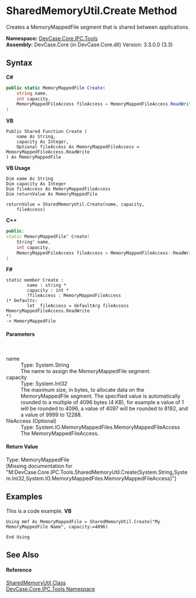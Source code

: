 # SharedMemoryUtil.Create Method 
 

Creates a MemoryMappedFile segment that is shared between applications.

**Namespace:**&nbsp;<a href="N_DevCase_Core_IPC_Tools">DevCase.Core.IPC.Tools</a><br />**Assembly:**&nbsp;DevCase.Core (in DevCase.Core.dll) Version: 3.3.0.0 (3.3)

## Syntax

**C#**<br />
``` C#
public static MemoryMappedFile Create(
	string name,
	int capacity,
	MemoryMappedFileAccess fileAccess = MemoryMappedFileAccess.ReadWrite
)
```

**VB**<br />
``` VB
Public Shared Function Create ( 
	name As String,
	capacity As Integer,
	Optional fileAccess As MemoryMappedFileAccess = MemoryMappedFileAccess.ReadWrite
) As MemoryMappedFile
```

**VB Usage**<br />
``` VB Usage
Dim name As String
Dim capacity As Integer
Dim fileAccess As MemoryMappedFileAccess
Dim returnValue As MemoryMappedFile

returnValue = SharedMemoryUtil.Create(name, capacity, 
	fileAccess)
```

**C++**<br />
``` C++
public:
static MemoryMappedFile^ Create(
	String^ name, 
	int capacity, 
	MemoryMappedFileAccess fileAccess = MemoryMappedFileAccess::ReadWrite
)
```

**F#**<br />
``` F#
static member Create : 
        name : string * 
        capacity : int * 
        ?fileAccess : MemoryMappedFileAccess 
(* Defaults:
        let _fileAccess = defaultArg fileAccess MemoryMappedFileAccess.ReadWrite
*)
-> MemoryMappedFile 

```


#### Parameters
&nbsp;<dl><dt>name</dt><dd>Type: System.String<br />The name to assign the MemoryMappedFile segment.</dd><dt>capacity</dt><dd>Type: System.Int32<br />The maximum size, in bytes, to allocate data on the MemoryMappedFile segment. The specified value is automatically rounded to a multiple of 4096 bytes (4 KB), for example a value of 1 will be rounded to 4096, a value of 4097 will be rounded to 8192, and a value of 9999 to 12288.</dd><dt>fileAccess (Optional)</dt><dd>Type: System.IO.MemoryMappedFiles.MemoryMappedFileAccess<br />The MemoryMappedFileAccess.</dd></dl>

#### Return Value
Type: MemoryMappedFile<br />\[Missing <returns> documentation for "M:DevCase.Core.IPC.Tools.SharedMemoryUtil.Create(System.String,System.Int32,System.IO.MemoryMappedFiles.MemoryMappedFileAccess)"\]

## Examples
This is a code example. 
**VB**<br />
``` VB
Using mmf As MemoryMappedFile = SharedMemoryUtil.Create("My MemoryMappedFile Name", capacity:=4096)

End Using
```


## See Also


#### Reference
<a href="T_DevCase_Core_IPC_Tools_SharedMemoryUtil">SharedMemoryUtil Class</a><br /><a href="N_DevCase_Core_IPC_Tools">DevCase.Core.IPC.Tools Namespace</a><br />